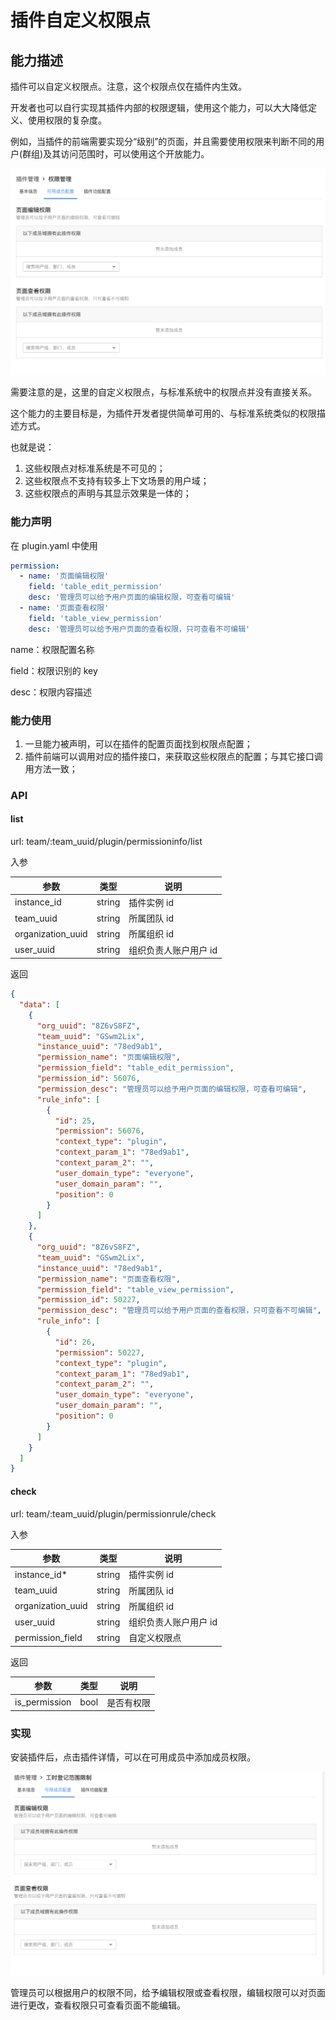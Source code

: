 # 插件自定义权限点

## 能力描述

插件可以自定义权限点。注意，这个权限点仅在插件内生效。

开发者也可以自行实现其插件内部的权限逻辑，使用这个能力，可以大大降低定义、使用权限的复杂度。

例如，当插件的前端需要实现分“级别”的页面，并且需要使用权限来判断不同的用户(群组)及其访问范围时，可以使用这个开放能力。

![image](./permission-1.png)

需要注意的是，这里的自定义权限点，与标准系统中的权限点并没有直接关系。

这个能力的主要目标是，为插件开发者提供简单可用的、与标准系统类似的权限描述方式。

也就是说：

1. 这些权限点对标准系统是不可见的；
2. 这些权限点不支持有较多上下文场景的用户域；
3. 这些权限点的声明与其显示效果是一体的；

### 能力声明

在 plugin.yaml 中使用

```yaml
permission:
  - name: '页面编辑权限'
    field: 'table_edit_permission'
    desc: '管理员可以给予用户页面的编辑权限，可查看可编辑'
  - name: '页面查看权限'
    field: 'table_view_permission'
    desc: '管理员可以给予用户页面的查看权限，只可查看不可编辑'
```

name：权限配置名称

field：权限识别的 key

desc：权限内容描述

### 能力使用

1. 一旦能力被声明，可以在插件的配置页面找到权限点配置；
2. 插件前端可以调用对应的插件接口，来获取这些权限点的配置；与其它接口调用方法一致；

### API

#### list

url: team/:team_uuid/plugin/permissioninfo/list

入参

| 参数              | 类型   | 说明                  |
| ----------------- | ------ | --------------------- |
| instance_id       | string | 插件实例 id           |
| team_uuid         | string | 所属团队 id           |
| organization_uuid | string | 所属组织 id           |
| user_uuid         | string | 组织负责人账户用户 id |

返回

```json
{
  "data": [
    {
      "org_uuid": "8Z6vS8FZ",
      "team_uuid": "GSwm2Lix",
      "instance_uuid": "78ed9ab1",
      "permission_name": "页面编辑权限",
      "permission_field": "table_edit_permission",
      "permission_id": 56076,
      "permission_desc": "管理员可以给予用户页面的编辑权限，可查看可编辑",
      "rule_info": [
        {
          "id": 25,
          "permission": 56076,
          "context_type": "plugin",
          "context_param_1": "78ed9ab1",
          "context_param_2": "",
          "user_domain_type": "everyone",
          "user_domain_param": "",
          "position": 0
        }
      ]
    },
    {
      "org_uuid": "8Z6vS8FZ",
      "team_uuid": "GSwm2Lix",
      "instance_uuid": "78ed9ab1",
      "permission_name": "页面查看权限",
      "permission_field": "table_view_permission",
      "permission_id": 50227,
      "permission_desc": "管理员可以给予用户页面的查看权限，只可查看不可编辑",
      "rule_info": [
        {
          "id": 26,
          "permission": 50227,
          "context_type": "plugin",
          "context_param_1": "78ed9ab1",
          "context_param_2": "",
          "user_domain_type": "everyone",
          "user_domain_param": "",
          "position": 0
        }
      ]
    }
  ]
}
```

#### check

url: team/:team_uuid/plugin/permissionrule/check

入参

| 参数              | 类型   | 说明                  |
| ----------------- | ------ | --------------------- |
| instance_id\*     | string | 插件实例 id           |
| team_uuid         | string | 所属团队 id           |
| organization_uuid | string | 所属组织 id           |
| user_uuid         | string | 组织负责人账户用户 id |
| permission_field  | string | 自定义权限点          |

返回

| 参数          | 类型 | 说明       |
| ------------- | ---- | ---------- |
| is_permission | bool | 是否有权限 |

### 实现

安装插件后，点击插件详情，可以在可用成员中添加成员权限。

![image](./permission-2.png)

管理员可以根据用户的权限不同，给予编辑权限或查看权限，编辑权限可以对页面进行更改，查看权限只可查看页面不能编辑。

####
